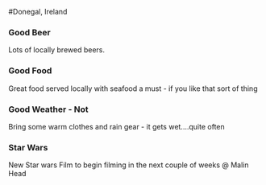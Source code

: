 #Donegal, Ireland
### Good Beer
Lots of locally brewed beers.
### Good Food
Great food served locally with seafood a must - if you like that sort of thing
### Good Weather - Not
Bring some warm clothes and rain gear - it gets wet....quite often
### Star Wars
New Star wars Film to begin filming in the next couple of weeks @ Malin Head
